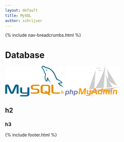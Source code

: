 ```yaml
---
layout: default
title: MySQL
author: schrijver
---
```


{% include nav-breadcrumbs.html %}

# Database
![MySQL](../../media/logo/mysql.png)
![phpMyAdmin](../../media/logo/phpmyadmin.png)
## h2
### h3


{% include footer.html %}
